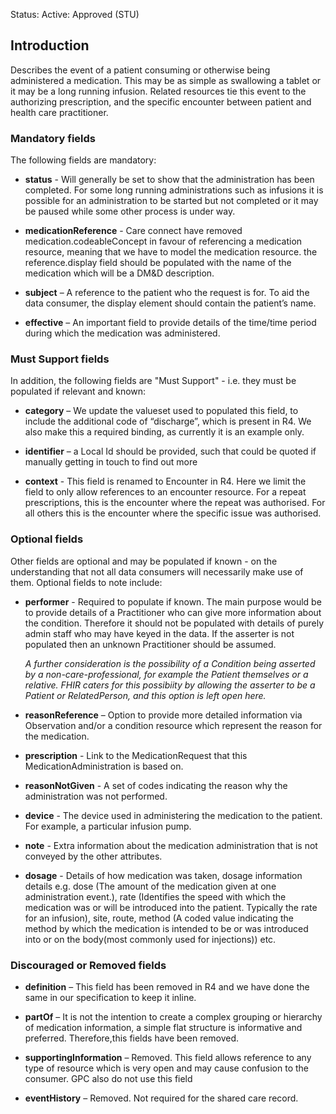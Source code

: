  Status: Active: Approved (STU)


## **Introduction**
Describes the event of a patient consuming or otherwise being administered a medication. This may be as simple as swallowing a tablet or it may be a long running infusion. Related resources tie this event to the authorizing prescription, and the specific encounter between patient and health care practitioner.


### **Mandatory fields**
The following fields are mandatory:

- **status** - Will generally be set to show that the administration has been completed. For some long running administrations such as infusions it is possible for an administration to be started but not completed or it may be paused while some other process is under way.

- **medicationReference** - Care connect have removed medication.codeableConcept in favour of referencing a medication resource, meaning that we have to model the medication resource. the reference.display field should be populated with the name of the medication which will be a DM&D description.

- **subject** – A reference to the patient who the request is for. To aid the data consumer, the display element should contain the patient’s name.

- **effective** – An important field to provide details of the time/time period during which the medication was administered.


### **Must Support fields**
In addition, the following fields are "Must Support" - i.e. they must be populated if relevant and known:

- **category** – We update the valueset used to populated this field, to include the additional code of “discharge”, which is present in R4. We also make this a required binding, as currently it is an example only.

- **identifier** – a Local Id should be provided, such that could be quoted if manually getting in touch to find out more

- **context** - This field is renamed to Encounter in R4. Here we limit the field to only allow references to an encounter resource. For a repeat prescriptions, this is the encounter where the repeat was authorised. For all others this is the encounter where the specific issue was authorised.


### **Optional fields**
Other fields are optional and may be populated if known - on the understanding that not all data consumers will necessarily make use of them. Optional fields to note include:

-  **performer** - Required to populate if known. The main purpose would be to provide details of a Practitioner who can give more information about the condition. Therefore it should not be populated with details of purely admin staff who may have keyed in the data. If the asserter is not populated then an unknown Practitioner should be assumed.

   *A further consideration is the possibility of a Condition being asserted by a non-care-professional, for example the Patient themselves or a relative. FHIR caters for this possibiity by allowing the asserter to be a Patient or RelatedPerson, and this option is left open here.*

- **reasonReference** – Option to provide more detailed information via Observation and/or a condition resource which represent the reason for the medication.

- **prescription** - Link to the MedicationRequest that this MedicationAdministration is based on.

- **reasonNotGiven** - A set of codes indicating the reason why the administration was not performed.

- **device** - The device used in administering the medication to the patient. For example, a particular infusion pump.

- **note** - Extra information about the medication administration that is not conveyed by the other attributes.

- **dosage** - Details of how medication was taken, dosage information details e.g. dose (The amount of the medication given at one administration event.), rate (Identifies the speed with which the medication was or will be introduced into the patient. Typically the rate for an infusion), site, route, method (A coded value indicating the method by which the medication is intended to be or was introduced into or on the body(most commonly used for injections)) etc.


### **Discouraged or Removed fields**

- **definition** – This field has been removed in R4 and we have done the same in our specification to keep it inline.

- **partOf** – It is not the intention to create a complex grouping or hierarchy of medication information, a simple flat structure is informative and preferred. Therefore,this fields have been removed.

- **supportingInformation** – Removed. This field allows reference to any type of resource which is very open and may cause confusion to the consumer. GPC also do not use this field

- **eventHistory** – Removed. Not required for the shared care record.